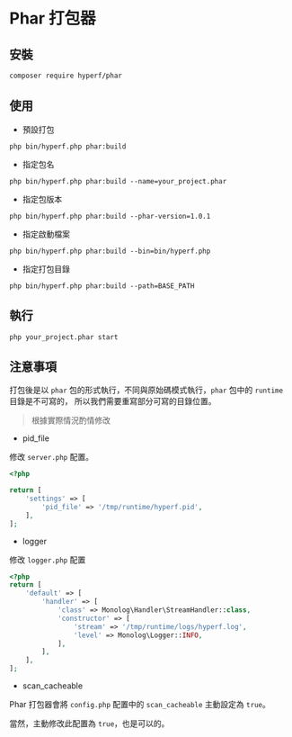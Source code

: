 # Phar 打包器

## 安裝

```bash
composer require hyperf/phar
```

## 使用

- 預設打包

```shell
php bin/hyperf.php phar:build
```

- 指定包名

```shell
php bin/hyperf.php phar:build --name=your_project.phar
```

- 指定包版本

```shell
php bin/hyperf.php phar:build --phar-version=1.0.1
```

- 指定啟動檔案

```shell
php bin/hyperf.php phar:build --bin=bin/hyperf.php
```

- 指定打包目錄

```shell
php bin/hyperf.php phar:build --path=BASE_PATH
```

## 執行

```shell
php your_project.phar start
```

## 注意事項

打包後是以 `phar` 包的形式執行，不同與原始碼模式執行，`phar` 包中的 `runtime` 目錄是不可寫的，
所以我們需要重寫部分可寫的目錄位置。

> 根據實際情況酌情修改

- pid_file

修改 `server.php` 配置。

```php
<?php

return [
    'settings' => [
        'pid_file' => '/tmp/runtime/hyperf.pid',
    ],
];
```

- logger

修改 `logger.php` 配置

```php
<?php
return [
    'default' => [
        'handler' => [
            'class' => Monolog\Handler\StreamHandler::class,
            'constructor' => [
                'stream' => '/tmp/runtime/logs/hyperf.log',
                'level' => Monolog\Logger::INFO,
            ],
        ],
    ],
];
```

- scan_cacheable

Phar 打包器會將 `config.php` 配置中的 `scan_cacheable` 主動設定為 `true`。

當然，主動修改此配置為 `true`，也是可以的。
